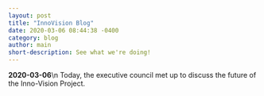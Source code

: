 ```yaml
---
layout: post
title: "InnoVision Blog"
date: 2020-03-06 08:44:38 -0400
category: blog
author: main
short-description: See what we're doing!
---
```


**2020-03-06**\n
Today, the executive council met up to discuss the future of the Inno-Vision Project.